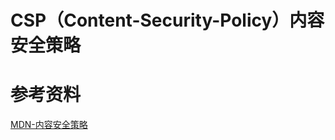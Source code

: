 # CSP（Content-Security-Policy）内容安全策略





# 参考资料

[MDN-内容安全策略](https://developer.mozilla.org/zh-CN/docs/Web/HTTP/CSP)

